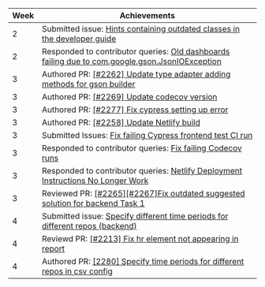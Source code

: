 | Week | Achievements                                             |
|------|----------------------------------------------------------|
| 2    | Submitted issue: [Hints containing outdated classes in the developer guide](https://github.com/reposense/RepoSense/issues/2267)|
| 2    | Responded to contributor queries: [Old dashboards failing due to com.google.gson.JsonIOException](https://github.com/reposense/RepoSense/issues/2262)|
| 3    | Authored PR: [[#2262] Update type adapter adding methods for gson builder](https://github.com/reposense/RepoSense/pull/2270)|
| 3    | Authored PR: [[#2269] Update codecov version ](https://github.com/reposense/RepoSense/pull/2271)|
| 3    | Authored PR: [[#2277] Fix cypress setting up error](https://github.com/reposense/RepoSense/pull/2278)|
| 3    | Authored PR: [[#2258] Update Netlify build](https://github.com/reposense/publish-RepoSense/pull/15) |
| 3    | Submitted Issues: [Fix failing Cypress frontend test CI run ](https://github.com/reposense/RepoSense/issues/2277)|
| 3    | Responded to contributor queries: [Fix failing Codecov runs](https://github.com/reposense/RepoSense/issues/2269)|
| 3    | Responded to contributor queries: [Netlify Deployment Instructions No Longer Work](https://github.com/reposense/RepoSense/issues/2258)|
| 3    | Reviewed PR: [[#2265][#2267]Fix outdated suggested solution for backend Task 1](https://github.com/reposense/RepoSense/pull/2268)|
| 4    | Submitted issue: [Specify different time periods for different repos (backend) ](https://github.com/reposense/RepoSense/issues/2280)|
| 4    | Reviewd PR: [[#2213] Fix hr element not appearing in report](https://github.com/reposense/RepoSense/pull/2279)|
| 4    | Authored PR: [[2280] Specify time periods for different repos in csv config](https://github.com/reposense/RepoSense/pull/2281) |